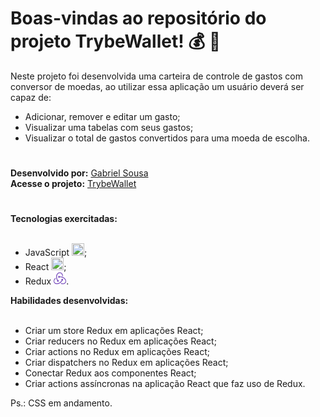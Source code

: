 # Boas-vindas ao repositório do projeto TrybeWallet! 💰 :money_with_wings:

Neste projeto foi desenvolvida uma carteira de controle de gastos com conversor de moedas, ao utilizar essa aplicação um usuário deverá ser capaz de:
 * Adicionar, remover e editar um gasto;
 * Visualizar uma tabelas com seus gastos;
 * Visualizar o total de gastos convertidos para uma moeda de escolha.
 #

<strong>Desenvolvido por:</strong> [Gabriel Sousa](https://www.linkedin.com/in/gabriel-dev-biotec/)</br>
<strong>Acesse o projeto:</strong> [TrybeWallet](https://project-trybewallet-gso.vercel.app/)
#

<summary><strong>Tecnologias exercitadas:</strong></summary><br />
  
 * JavaScript <img src="https://cdn.jsdelivr.net/gh/devicons/devicon/icons/javascript/javascript-original.svg" width="20" height="20"/>;
 * React <img src="https://cdn.jsdelivr.net/gh/devicons/devicon/icons/react/react-original.svg" width="20" height="20"/>;
 * Redux <img src="https://github.com/devicons/devicon/blob/1119b9f84c0290e0f0b38982099a2bd027a48bf1/icons/redux/redux-original.svg" width="20" height="20"/>.
 
 <summary><strong>Habilidades desenvolvidas:</strong></summary><br />

 * Criar um store Redux em aplicações React;
 * Criar reducers no Redux em aplicações React;
 * Criar actions no Redux em aplicações React;
 * Criar dispatchers no Redux em aplicações React;
 * Conectar Redux aos componentes React;
 * Criar actions assíncronas na aplicação React que faz uso de Redux.
 
 Ps.: CSS em andamento.
